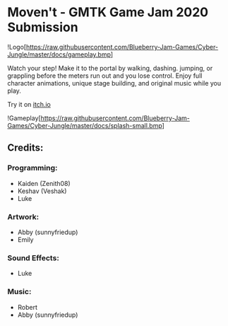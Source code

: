 # Moven't - GMTK Game Jam 2020 Submission
!Logo[https://raw.githubusercontent.com/Blueberry-Jam-Games/Cyber-Jungle/master/docs/gameplay.bmp]

Watch your step! Make it to the portal by walking, dashing. jumping, or grappling before the meters run out and you lose control. Enjoy full character animations, unique stage building, and original music while you play.

Try it on [itch.io](https://zenith08.itch.io/movent)

!Gameplay[https://raw.githubusercontent.com/Blueberry-Jam-Games/Cyber-Jungle/master/docs/splash-small.bmp]

## Credits:
### Programming:
- Kaiden (Zenith08)
- Keshav (Veshak)
- Luke
### Artwork:
- Abby (sunnyfriedup)
- Emily
### Sound Effects:
- Luke
### Music:
- Robert
- Abby (sunnyfriedup)
